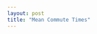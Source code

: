 ```yaml
---
layout: post
title: "Mean Commute Times"
---
```

<svg class="commute-map" viewBox="0 0 900 700"></svg>
<script src="/assets/javascripts/commute-map.js"></script>